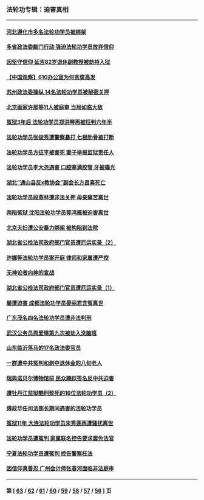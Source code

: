 ### 法轮功专辑：迫害真相
---
#### [河北遵化市多名法轮功学员被绑架](../../pages/nf4379/n13325194.md?10250430) 
#### [多省政法委敲门行动 强迫法轮功学员放弃信仰](../../pages/nf4379/n13325102.md?10250430) 
#### [因坚守信仰 延吉82岁退休副教授被劫持入狱](../../pages/nf4379/n13322611.md?10250430) 
#### [【中国观察】610办公室为何贪腐高发](../../pages/nf4379/n13324028.md?10250430) 
#### [苏州政法委操纵 14名法轮功学员被秘密关押](../../pages/nf4379/n13319891.md?10250430) 
#### [北京画家许那等11人被庭审 当局如临大敌](../../pages/nf4379/n13320838.md?10250430) 
#### [冤狱3年后 法轮功学员郑洪琴再被枉判六年半](../../pages/nf4379/n13317988.md?10250430) 
#### [法轮功学员张俊秀遭警察暴打 七根肋骨被打断](../../pages/nf4379/n13317436.md?10250430) 
#### [法轮功学员方征平被害死 妻子举报监狱责任人](../../pages/nf4379/n13315496.md?10250430) 
#### [法轮功学员李大尧遇害 口腔塞满胶管 牙被撬光](../../pages/nf4379/n13314991.md?10250430) 
#### [湖北“通山县反x教协会”副会长方昌喜死亡](../../pages/nf4379/n13312513.md?10250430) 
#### [法轮功学员段燕林遭非法关押 母亲痛苦离世](../../pages/nf4379/n13310763.md?10250430) 
#### [两陷冤狱 沈阳法轮功学员郭鸿雁被迫害离世](../../pages/nf4379/n13310194.md?10250430) 
#### [北京夫妇遭公安暴力绑架 被构陷到法院](../../pages/nf4379/n13310517.md?10250430) 
#### [湖北省公检法司政府部门官员遭厄运实录（2）](../../pages/nf4379/n13307275.md?10250430) 
#### [许娜等法轮功学员案开庭 律师和家属遭严控](../../pages/nf4379/n13307921.md?10250430) 
#### [无神论者向神的宣战](../../pages/nf4379/n13281535.md?10250430) 
#### [湖北省公检法司政府部门官员遭厄运实录（1）](../../pages/nf4379/n13302225.md?10250430) 
#### [屡遭迫害 成都法轮功学员晏丽君含冤离世](../../pages/nf4379/n13304194.md?10250430) 
#### [广东茂名四名法轮功学员遭非法判刑](../../pages/nf4379/n13302552.md?10250430) 
#### [武汉公务员周爱琳第九次被劫入洗脑班](../../pages/nf4379/n13301590.md?10250430) 
#### [山东临沂落马的17名政法委官员](../../pages/nf4379/n13299770.md?10250430) 
#### [一群遭中共冤判和剥夺退休金的八旬老人](../../pages/nf4379/n13299080.md?10250430) 
#### [瑞典诺贝尔博物馆前 民众踊跃签名反中共迫害](../../pages/nf4379/n13296860.md?10250430) 
#### [遭牡丹江监狱酷刑致死的16位法轮功学员（2）](../../pages/nf4379/n13295023.md?10250430) 
#### [傅政华任司法部长期间遇害的法轮功学员](../../pages/nf4379/n13288173.md?10250430) 
#### [冤狱11年 大连法轮功学员宋秀莲再遭骚扰离世](../../pages/nf4379/n13288840.md?10250430) 
#### [法轮功学员遭冤判 家属联名控告要求罢免法官](../../pages/nf4379/n13285601.md?10250430) 
#### [宁夏法轮功学员遭冤判 控告警察枉法](../../pages/nf4379/n13286925.md?10250430) 
#### [因信仰真善忍 广州会计师张春河面临非法庭审](../../pages/nf4379/n13283860.md?10250430) 

---
#### 第 [ [63](./63.md?10250430) / [62](./62.md?10250430) / [61](./61.md?10250430) / [60](./60.md?10250430) / [59](./59.md?10250430) / [58](./58.md?10250430) / [57](./57.md?10250430) / [56](./56.md?10250430) ] 页
